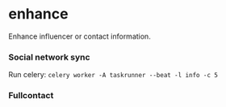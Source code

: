 # enhance

Enhance influencer or contact information.

### Social network sync

Run celery: `celery worker -A taskrunner --beat -l info -c 5`

### Fullcontact
